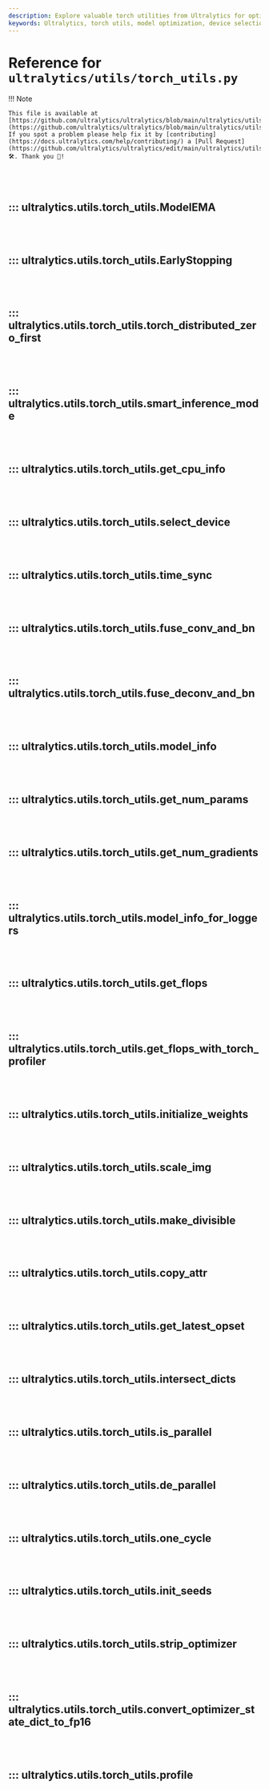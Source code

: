 ```yaml
---
description: Explore valuable torch utilities from Ultralytics for optimized model performance, including device selection, model fusion, and inference optimization.
keywords: Ultralytics, torch utils, model optimization, device selection, inference optimization, model fusion, CPU info, PyTorch tools
---
```


# Reference for `ultralytics/utils/torch_utils.py`

!!! Note

    This file is available at [https://github.com/ultralytics/ultralytics/blob/main/ultralytics/utils/torch_utils.py](https://github.com/ultralytics/ultralytics/blob/main/ultralytics/utils/torch_utils.py). If you spot a problem please help fix it by [contributing](https://docs.ultralytics.com/help/contributing/) a [Pull Request](https://github.com/ultralytics/ultralytics/edit/main/ultralytics/utils/torch_utils.py) 🛠️. Thank you 🙏!

<br><br>

## ::: ultralytics.utils.torch_utils.ModelEMA

<br><br>

## ::: ultralytics.utils.torch_utils.EarlyStopping

<br><br>

## ::: ultralytics.utils.torch_utils.torch_distributed_zero_first

<br><br>

## ::: ultralytics.utils.torch_utils.smart_inference_mode

<br><br>

## ::: ultralytics.utils.torch_utils.get_cpu_info

<br><br>

## ::: ultralytics.utils.torch_utils.select_device

<br><br>

## ::: ultralytics.utils.torch_utils.time_sync

<br><br>

## ::: ultralytics.utils.torch_utils.fuse_conv_and_bn

<br><br>

## ::: ultralytics.utils.torch_utils.fuse_deconv_and_bn

<br><br>

## ::: ultralytics.utils.torch_utils.model_info

<br><br>

## ::: ultralytics.utils.torch_utils.get_num_params

<br><br>

## ::: ultralytics.utils.torch_utils.get_num_gradients

<br><br>

## ::: ultralytics.utils.torch_utils.model_info_for_loggers

<br><br>

## ::: ultralytics.utils.torch_utils.get_flops

<br><br>

## ::: ultralytics.utils.torch_utils.get_flops_with_torch_profiler

<br><br>

## ::: ultralytics.utils.torch_utils.initialize_weights

<br><br>

## ::: ultralytics.utils.torch_utils.scale_img

<br><br>

## ::: ultralytics.utils.torch_utils.make_divisible

<br><br>

## ::: ultralytics.utils.torch_utils.copy_attr

<br><br>

## ::: ultralytics.utils.torch_utils.get_latest_opset

<br><br>

## ::: ultralytics.utils.torch_utils.intersect_dicts

<br><br>

## ::: ultralytics.utils.torch_utils.is_parallel

<br><br>

## ::: ultralytics.utils.torch_utils.de_parallel

<br><br>

## ::: ultralytics.utils.torch_utils.one_cycle

<br><br>

## ::: ultralytics.utils.torch_utils.init_seeds

<br><br>

## ::: ultralytics.utils.torch_utils.strip_optimizer

<br><br>

## ::: ultralytics.utils.torch_utils.convert_optimizer_state_dict_to_fp16

<br><br>

## ::: ultralytics.utils.torch_utils.profile

<br><br>

